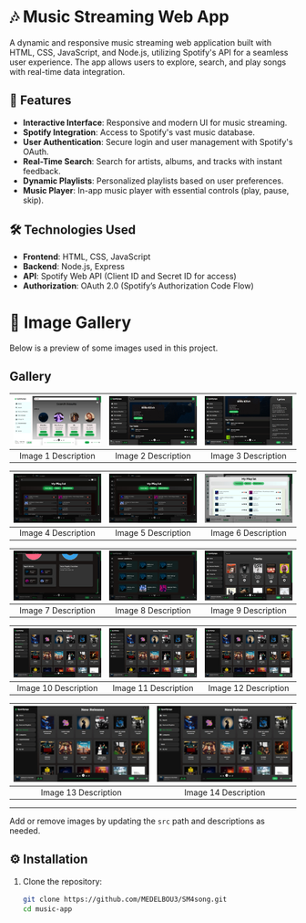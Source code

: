 # 🎶 Music Streaming Web App

A dynamic and responsive music streaming web application built with HTML, CSS, JavaScript, and Node.js, utilizing Spotify's API for a seamless user experience. The app allows users to explore, search, and play songs with real-time data integration.

## 🚀 Features

- **Interactive Interface**: Responsive and modern UI for music streaming.
- **Spotify Integration**: Access to Spotify's vast music database.
- **User Authentication**: Secure login and user management with Spotify's OAuth.
- **Real-Time Search**: Search for artists, albums, and tracks with instant feedback.
- **Dynamic Playlists**: Personalized playlists based on user preferences.
- **Music Player**: In-app music player with essential controls (play, pause, skip).

## 🛠️ Technologies Used

- **Frontend**: HTML, CSS, JavaScript
- **Backend**: Node.js, Express
- **API**: Spotify Web API (Client ID and Secret ID for access)
- **Authorization**: OAuth 2.0 (Spotify’s Authorization Code Flow)

# 📸 Image Gallery

Below is a preview of some images used in this project.

## Gallery

| ![Image 1](src/image1.jpeg) | ![Image 2](src/image2.jpeg) | ![Image 3](src/image3.jpeg) |
|:---------------------------:|:---------------------------:|:---------------------------:|
| Image 1 Description         | Image 2 Description         | Image 3 Description         |

| ![Image 4](src/image4.jpeg) | ![Image 5](src/image5.jpeg) | ![Image 6](src/image6.jpeg) |
|:---------------------------:|:---------------------------:|:---------------------------:|
| Image 4 Description         | Image 5 Description         | Image 6 Description         |

| ![Image 7](src/image7.jpeg) | ![Image 8](src/image8.jpeg) | ![Image 9](src/image9.jpeg) |
|:---------------------------:|:---------------------------:|:---------------------------:|
| Image 7 Description         | Image 8 Description         | Image 9 Description         |

| ![Image 10](src/image12.jpeg) | ![Image 11](src/image12.jpeg) | ![Image 12](src/image12.jpeg) |
|:---------------------------:|:---------------------------:|:---------------------------:|
| Image 10 Description         | Image 11 Description         | Image 12 Description         |

| ![Image 13](src/image12.jpeg) | ![Image 14](src/image12.jpeg) |
|:---------------------------:|:---------------------------:|
| Image 13 Description         | Image 14 Description         |
---

Add or remove images by updating the `src` path and descriptions as needed.

## ⚙️ Installation

1. Clone the repository:
   ```bash
   git clone https://github.com/MEDELBOU3/SM4song.git
   cd music-app
